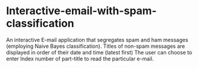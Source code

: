 # Interactive-email-with-spam-classification
An interactive E-mail application that segregates spam and ham messages (employing Naive Bayes classification).
Titles of non-spam messages are displayed in order of their date and time (latest first)
The user can choose to enter Index number of part-title to read the particular e-mail.
